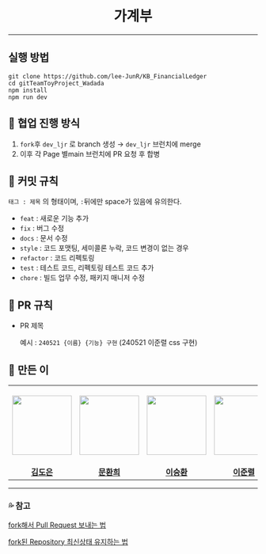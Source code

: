 <div align="center">
  <h1>가계부</h1>
</div>

---

## 실행 방법

```
git clone https://github.com/lee-JunR/KB_FinancialLedger
cd gitTeamToyProject_Wadada
npm install
npm run dev
```

## 👥 협업 진행 방식

1. `fork`후 `dev_ljr` 로 branch 생성 → `dev_ljr` 브런치에 merge
2. 이후 각 Page 별main 브런치에 PR 요청 후 합병


## 🥄 커밋 규칙

 `태그 : 제목` 의 형태이며, `:`뒤에만 space가 있음에 유의한다.

- `feat` : 새로운 기능 추가
- `fix` : 버그 수정
- `docs` : 문서 수정
- `style` : 코드 포맷팅, 세미콜론 누락, 코드 변경이 없는 경우
- `refactor` : 코드 리펙토링
- `test` : 테스트 코드, 리펙토링 테스트 코드 추가
- `chore` : 빌드 업무 수정, 패키지 매니저 수정


## 🍴 PR 규칙

- PR 제목
    
    예시 : `240521 {이름} {기능} 구현` (240521 이준렬 css 구현)




## 👋 만든 이

<table>
  <tr height="160px">
    <th align="center" width="150px">
      <a href="https://github.com/doeun0509"><img height="120px" width="120px" src="https://avatars.githubusercontent.com/u/109468226?v=4"/>
    </th>
    <th align="center" width="150px">
      <a href="https://github.com/HwanheeMoon"><img height="120px" width="120px" src="https://avatars.githubusercontent.com/u/109807723?v=4"/></a>
    </th>
    <th align="center" width="150px">
      <a href="https://github.com/realcold0"><img height="120px" width="120px" src="https://avatars.githubusercontent.com/u/65608503?v=4"/></a>
    </th>
    <th align="center" width="150px">
      <a href="https://github.com/lee-JunR"><img height="120px" width="120px" src="https://avatars.githubusercontent.com/u/68640939?v=4"/></a>
    </th>
  </tr>
  <tr>
    <td align="center" width="150px">
      <a href="https://github.com/doeun0509"><strong>김도은</strong></a>
    </td>
    <td align="center" width="150px">
      <a href="https://github.com/HwanheeMoon"><strong>문환희</strong></a>
    </td>
    <td align="center" width="150px">
      <a href="https://github.com/realcold0"><strong>이승환</strong></a>
    </td>
    <td align="center" width="150px">
      <a href="https://github.com/lee-JunR"><strong>이준렬</strong></a>
    </td>
  </tr>
</table>



---
### **💦 참고**

[fork해서 Pull Request 보내는 법](https://wayhome25.github.io/git/2017/07/08/git-first-pull-request-story/)

[fork된 Repository 최신상태 유지하는 법](https://jybaek.tistory.com/775)

